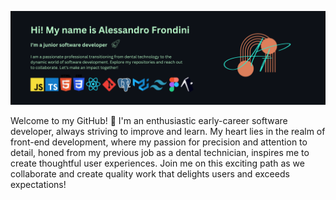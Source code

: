![Header](./banner-logo2.png)


Welcome to my GitHub! 🚀 I'm an enthusiastic early-career software developer, always striving to improve and learn. My heart lies in the realm of front-end development, where my passion for precision and attention to detail, honed from my previous job as a dental technician, inspires me to create thoughtful user experiences. 
Join me on this exciting path as we collaborate and create quality work that delights users and exceeds expectations!



<!--
**alessandro-001/alessandro-001** is a ✨ _special_ ✨ repository because its `README.md` (this file) appears on your GitHub profile.

Here are some ideas to get you started:

- 🔭 I’m currently working on ...
- 🌱 I’m currently learning ...
- 👯 I’m looking to collaborate on ...
- 🤔 I’m looking for help with ...
- 💬 Ask me about ...
- 📫 How to reach me: ...
- 😄 Pronouns: ...
- ⚡ Fun fact: ...
-->
